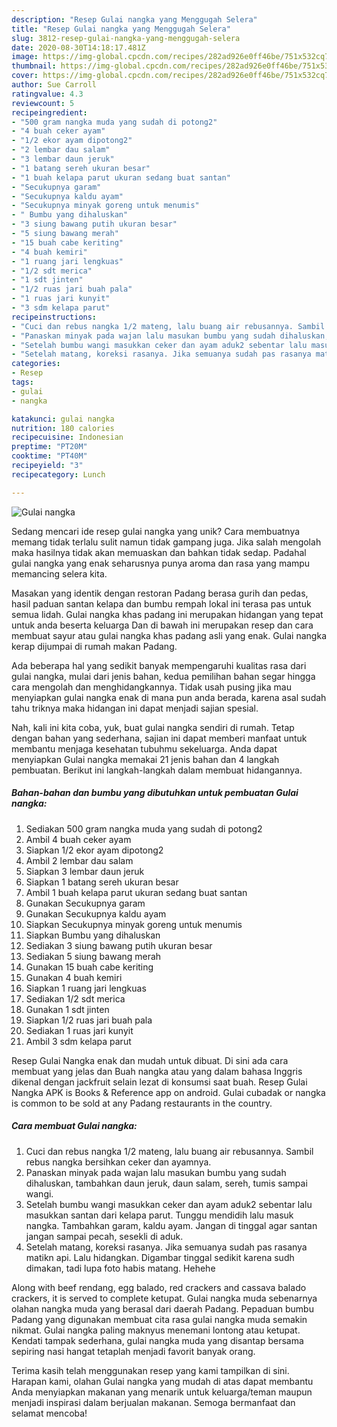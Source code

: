 ```yaml
---
description: "Resep Gulai nangka yang Menggugah Selera"
title: "Resep Gulai nangka yang Menggugah Selera"
slug: 3812-resep-gulai-nangka-yang-menggugah-selera
date: 2020-08-30T14:18:17.481Z
image: https://img-global.cpcdn.com/recipes/282ad926e0ff46be/751x532cq70/gulai-nangka-foto-resep-utama.jpg
thumbnail: https://img-global.cpcdn.com/recipes/282ad926e0ff46be/751x532cq70/gulai-nangka-foto-resep-utama.jpg
cover: https://img-global.cpcdn.com/recipes/282ad926e0ff46be/751x532cq70/gulai-nangka-foto-resep-utama.jpg
author: Sue Carroll
ratingvalue: 4.3
reviewcount: 5
recipeingredient:
- "500 gram nangka muda yang sudah di potong2"
- "4 buah ceker ayam"
- "1/2 ekor ayam dipotong2"
- "2 lembar dau salam"
- "3 lembar daun jeruk"
- "1 batang sereh ukuran besar"
- "1 buah kelapa parut ukuran sedang buat santan"
- "Secukupnya garam"
- "Secukupnya kaldu ayam"
- "Secukupnya minyak goreng untuk menumis"
- " Bumbu yang dihaluskan"
- "3 siung bawang putih ukuran besar"
- "5 siung bawang merah"
- "15 buah cabe keriting"
- "4 buah kemiri"
- "1 ruang jari lengkuas"
- "1/2 sdt merica"
- "1 sdt jinten"
- "1/2 ruas jari buah pala"
- "1 ruas jari kunyit"
- "3 sdm kelapa parut"
recipeinstructions:
- "Cuci dan rebus nangka 1/2 mateng, lalu buang air rebusannya. Sambil rebus nangka bersihkan ceker dan ayamnya."
- "Panaskan minyak pada wajan lalu masukan bumbu yang sudah dihaluskan, tambahkan daun jeruk, daun salam, sereh, tumis sampai wangi."
- "Setelah bumbu wangi masukkan ceker dan ayam aduk2 sebentar lalu masukkan santan dari kelapa parut. Tunggu mendidih lalu masuk nangka. Tambahkan garam, kaldu ayam. Jangan di tinggal agar santan jangan sampai pecah, sesekli di aduk."
- "Setelah matang, koreksi rasanya. Jika semuanya sudah pas rasanya matikn api. Lalu hidangkan. Digambar tinggal sedikit karena sudh dimakan, tadi lupa foto habis matang. Hehehe"
categories:
- Resep
tags:
- gulai
- nangka

katakunci: gulai nangka 
nutrition: 180 calories
recipecuisine: Indonesian
preptime: "PT20M"
cooktime: "PT40M"
recipeyield: "3"
recipecategory: Lunch

---
```



![Gulai nangka](https://img-global.cpcdn.com/recipes/282ad926e0ff46be/751x532cq70/gulai-nangka-foto-resep-utama.jpg)

Sedang mencari ide resep gulai nangka yang unik? Cara membuatnya memang tidak terlalu sulit namun tidak gampang juga. Jika salah mengolah maka hasilnya tidak akan memuaskan dan bahkan tidak sedap. Padahal gulai nangka yang enak seharusnya punya aroma dan rasa yang mampu memancing selera kita.

Masakan yang identik dengan restoran Padang berasa gurih dan pedas, hasil paduan santan kelapa dan bumbu rempah lokal ini terasa pas untuk semua lidah. Gulai nangka khas padang ini merupakan hidangan yang tepat untuk anda beserta keluarga Dan di bawah ini merupakan resep dan cara membuat sayur atau gulai nangka khas padang asli yang enak. Gulai nangka kerap dijumpai di rumah makan Padang.

Ada beberapa hal yang sedikit banyak mempengaruhi kualitas rasa dari gulai nangka, mulai dari jenis bahan, kedua pemilihan bahan segar hingga cara mengolah dan menghidangkannya. Tidak usah pusing jika mau menyiapkan gulai nangka enak di mana pun anda berada, karena asal sudah tahu triknya maka hidangan ini dapat menjadi sajian spesial.


Nah, kali ini kita coba, yuk, buat gulai nangka sendiri di rumah. Tetap dengan bahan yang sederhana, sajian ini dapat memberi manfaat untuk membantu menjaga kesehatan tubuhmu sekeluarga. Anda dapat menyiapkan Gulai nangka memakai 21 jenis bahan dan 4 langkah pembuatan. Berikut ini langkah-langkah dalam membuat hidangannya.

<!--inarticleads1-->

##### Bahan-bahan dan bumbu yang dibutuhkan untuk pembuatan Gulai nangka:

1. Sediakan 500 gram nangka muda yang sudah di potong2
1. Ambil 4 buah ceker ayam
1. Siapkan 1/2 ekor ayam dipotong2
1. Ambil 2 lembar dau salam
1. Siapkan 3 lembar daun jeruk
1. Siapkan 1 batang sereh ukuran besar
1. Ambil 1 buah kelapa parut ukuran sedang buat santan
1. Gunakan Secukupnya garam
1. Gunakan Secukupnya kaldu ayam
1. Siapkan Secukupnya minyak goreng untuk menumis
1. Siapkan  Bumbu yang dihaluskan
1. Sediakan 3 siung bawang putih ukuran besar
1. Sediakan 5 siung bawang merah
1. Gunakan 15 buah cabe keriting
1. Gunakan 4 buah kemiri
1. Siapkan 1 ruang jari lengkuas
1. Sediakan 1/2 sdt merica
1. Gunakan 1 sdt jinten
1. Siapkan 1/2 ruas jari buah pala
1. Sediakan 1 ruas jari kunyit
1. Ambil 3 sdm kelapa parut


Resep Gulai Nangka enak dan mudah untuk dibuat. Di sini ada cara membuat yang jelas dan Buah nangka atau yang dalam bahasa Inggris dikenal dengan jackfruit selain lezat di konsumsi saat buah. Resep Gulai Nangka APK is Books &amp; Reference app on android. Gulai cubadak or nangka is common to be sold at any Padang restaurants in the country. 

<!--inarticleads2-->

##### Cara membuat Gulai nangka:

1. Cuci dan rebus nangka 1/2 mateng, lalu buang air rebusannya. Sambil rebus nangka bersihkan ceker dan ayamnya.
1. Panaskan minyak pada wajan lalu masukan bumbu yang sudah dihaluskan, tambahkan daun jeruk, daun salam, sereh, tumis sampai wangi.
1. Setelah bumbu wangi masukkan ceker dan ayam aduk2 sebentar lalu masukkan santan dari kelapa parut. Tunggu mendidih lalu masuk nangka. Tambahkan garam, kaldu ayam. Jangan di tinggal agar santan jangan sampai pecah, sesekli di aduk.
1. Setelah matang, koreksi rasanya. Jika semuanya sudah pas rasanya matikn api. Lalu hidangkan. Digambar tinggal sedikit karena sudh dimakan, tadi lupa foto habis matang. Hehehe


Along with beef rendang, egg balado, red crackers and cassava balado crackers, it is served to complete ketupat. Gulai nangka muda sebenarnya olahan nangka muda yang berasal dari daerah Padang. Pepaduan bumbu Padang yang digunakan membuat cita rasa gulai nangka muda semakin nikmat. Gulai nangka paling maknyus menemani lontong atau ketupat. Kendati tampak sederhana, gulai nangka muda yang disantap bersama sepiring nasi hangat tetaplah menjadi favorit banyak orang. 

Terima kasih telah menggunakan resep yang kami tampilkan di sini. Harapan kami, olahan Gulai nangka yang mudah di atas dapat membantu Anda menyiapkan makanan yang menarik untuk keluarga/teman maupun menjadi inspirasi dalam berjualan makanan. Semoga bermanfaat dan selamat mencoba!
